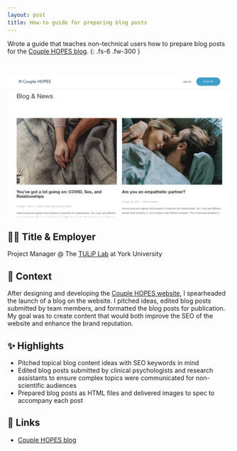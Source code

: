 ```yaml
---
layout: post
title: How-to guide for preparing blog posts
---
```


Wrote a guide that teaches non-technical users how to prepare blog posts for the [Couple HOPES blog](https://couplehopes.com/static/blog.html).
{: .fs-6 .fw-300 }

<a href="https://www.couplehopes.com" target="_blank"><img src="/assets/images/CH-blog.png" class="table-wrapper" style="width:100%; max-height:20rem; object-fit:cover; overflow-y:clip; object-position: 100% 0; margin-top:2rem;" /></a>

## 👩‍💻 Title & Employer

Project Manager @ The [TULiP Lab](https://www.tuliplab.ca/) at York University

## 📌 Context

After designing and developing the [Couple HOPES website](https://couplehopes.com/), I spearheaded the launch of a blog on the website. I pitched ideas, edited blog posts submitted by team members, and formatted the blog posts for publication. My goal was to create content that would both improve the SEO of the website and enhance the brand reputation.

## ✨ Highlights

- Pitched topical blog content ideas with SEO keywords in mind
- Edited blog posts submitted by clinical psychologists and research assistants to ensure complex topics were communicated for non-scientific audiences
- Prepared blog posts as HTML files and delivered images to spec to accompany each post

## 🔗 Links

- [Couple HOPES blog](https://couplehopes.com/static/blog.html)
